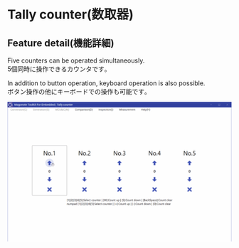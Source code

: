 # Tally counter(数取器)

## Feature detail(機能詳細)
Five counters can be operated simultaneously.  
5個同時に操作できるカウンタです｡  

In addition to button operation, keyboard operation is also possible.  
ボタン操作の他にキーボードでの操作も可能です｡  

<img alt="File inspection" src="images/TallyCounter.gif">
